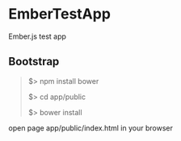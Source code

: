 EmberTestApp
============

Ember.js test app

Bootstrap
---------

> $> npm install bower
>
> $> cd app/public
>
> $> bower install

open page app/public/index.html in your browser
